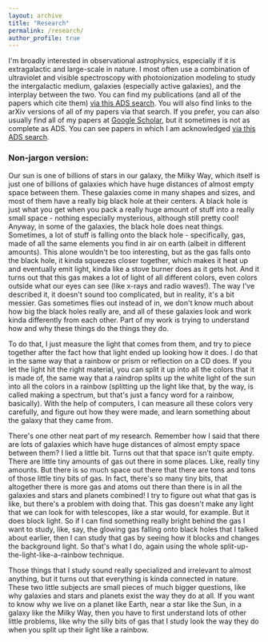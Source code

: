 ```yaml
---
layout: archive
title: "Research"
permalink: /research/
author_profile: true
---
```


I'm broadly interested in observational astrophysics, especially if it is extragalactic and large-scale in nature. I most often use a combination of ultraviolet and visible spectroscopy with photoionization modeling to study the intergalactic medium, galaxies (especially active galaxies), and the interplay between the two. You can find my publications (and all of the papers which cite them) [via this ADS search](https://ui.adsabs.harvard.edu/search/q=author%3A(%22tilton%2C%20evan%20michael%22)%20AND%20pubdate%3A%5B2010-01%20TO%20*%5D&sort=date%20desc%2C%20bibcode%20desc&p_=0). You will also find links to the arXiv versions of all of my papers via that search. If you prefer, you can also usually find all of my papers at [Google Scholar](https://scholar.google.com/citations?user=gpjPqTkAAAAJ), but it sometimes is not as complete as ADS. You can see papers in which I am acknowledged [via this ADS search](https://ui.adsabs.harvard.edu/search/q=ack%3A%22Evan%20Tilton%22%20or%20ack%3A%22Evan%20M.%20Tilton%22%20or%20ack%3A%22Evan%20M%20Tilton%22%20or%20ack%3A%22E%20Tilton%22%20not%20title%3A%22warm-hot%20intergalactic%20medium%20near%20the%20Coma%20cluster%20through%20high-resolution%20spectroscopy%20of%20X%20Comae%22&sort=date%20desc%2C%20bibcode%20desc&p_=0).


### Non-jargon version:
Our sun is one of billions of stars in our galaxy, the Milky Way, which itself is just one of billions of galaxies which have huge distances of almost empty space between them. These galaxies come in many shapes and sizes, and most of them have a really big black hole at their centers. A black hole is just what you get when you pack a really huge amount of stuff into a really small space - nothing especially mysterious, although still pretty cool! Anyway, in some of the galaxies, the black hole does neat things. Sometimes, a lot of stuff is falling onto the black hole - specifically, gas, made of all the same elements you find in air on earth (albeit in different amounts). This alone wouldn't be too interesting, but as the gas falls onto the black hole, it kinda squeezes closer together, which makes it heat up and eventually emit light, kinda like a stove burner does as it gets hot. And it turns out that this gas makes a lot of light of all different colors, even colors outside what our eyes can see (like x-rays and radio waves!). The way I've described it, it doesn't sound too complicated, but in reality, it's a bit messier. Gas sometimes flies out instead of in, we don't know much about how big the black holes really are, and all of these galaxies look and work kinda differently from each other. Part of my work is trying to understand how and why these things do the things they do.

To do that, I just measure the light that comes from them, and try to piece together after the fact how that light ended up looking how it does. I do that in the same way that a rainbow or prism or reflection on a CD does. If you let the light hit the right material, you can split it up into all the colors that it is made of, the same way that a raindrop splits up the white light of the sun into all the colors in a rainbow (splitting up the light like that, by the way, is called making a spectrum, but that's just a fancy word for a rainbow, basically). With the help of computers, I can measure all these colors very carefully, and figure out how they were made, and learn something about the galaxy that they came from.

There's one other neat part of my research. Remember how I said that there are lots of galaxies which have huge distances of almost empty space between them? I lied a little bit. Turns out that that space isn't quite empty. There are little tiny amounts of gas out there in some places. Like, really tiny amounts. But there is so much space out there that there are tons and tons of those little tiny bits of gas. In fact, there's so many tiny bits, that altogether there is more gas and atoms out there than there is in all the galaxies and stars and planets combined! I try to figure out what that gas is like, but there's a problem with doing that. This gas doesn't make any light that we can look for with telescopes, like a star would, for example. But it does block light. So if I can find something really bright behind the gas I want to study, like, say, the glowing gas falling onto black holes that I talked about earlier, then I can study that gas by seeing how it blocks and changes the background light. So that's what I do, again using the whole split-up-the-light-like-a-rainbow technique.

Those things that I study sound really specialized and irrelevant to almost anything, but it turns out that everything is kinda connected in nature. These two little subjects are small pieces of much bigger questions, like why galaxies and stars and planets exist the way they do at all. If you want to know why we live on a planet like Earth, near a star like the Sun, in a galaxy like the Milky Way, then you have to first understand lots of other little problems, like why the silly bits of gas that I study look the way they do when you split up their light like a rainbow. 

<!--

{% include base_path %}

{% for post in site.publications reversed %}
  {% include archive-single.html %}
{% endfor %}
-->
